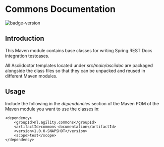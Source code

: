 # Commons Documentation

![badge-version](https://img.shields.io/badge/Version-v1.0.0-green.svg)

## Introduction
This Maven module contains base classes for writing Spring REST Docs integration testcases.

All Asciidoctor templates located under _src/main/asciidoc_ are packaged alongside the class files so that they can be unpacked and reused 
in different Maven modules.

## Usage
Include the following in the _dependencies_ section of the Maven POM of the Maven module you want 
to use the classes in:

    <dependency>
        <groupId>nl.agility.commons</groupId>
        <artifactId>commons-documentation</artifactId>
        <version>1.0.0-SNAPSHOT</version>
        <scope>test</scope>
    </dependency>
    